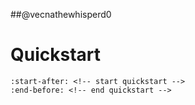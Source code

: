 ##@vecnathewhisperd0

# Quickstart

```{include} ../README.md
:start-after: <!-- start quickstart -->
:end-before: <!-- end quickstart -->
```
